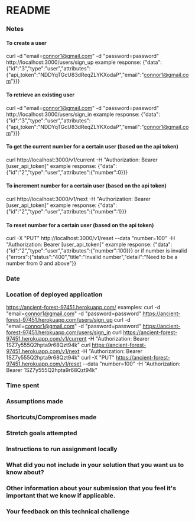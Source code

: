 # README

### Notes
#### To create a user

curl -d "email=connor1@gmail.com" -d "password=password" http://localhost:3000/users/sign_up
example response: {"data":{"id":"3","type":"user","attributes":{"api_token":"NDDYqTGcU83dReqZLYKXodaP","email":"connor1@gmail.com"}}}

#### To retrieve an existing user

curl -d "email=connor1@gmail.com" -d "password=password" http://localhost:3000/users/sign_in
example response: {"data":{"id":"3","type":"user","attributes":{"api_token":"NDDYqTGcU83dReqZLYKXodaP","email":"connor1@gmail.com"}}}

#### To get the current number for a certain user (based on the api token)

curl http://localhost:3000/v1/current -H "Authorization: Bearer [user_api_token]"
example response: {"data":{"id":"2","type":"user","attributes":{"number":0}}}

#### To increment number for a certain user (based on the api token)

curl http://localhost:3000/v1/next -H "Authorization: Bearer [user_api_token]"
example response: {"data":{"id":"2","type":"user","attributes":{"number":1}}}

#### To reset number for a certain user (based on the api token)

curl -X "PUT" http://localhost:3000/v1/reset --data "number=100" -H "Authorization: Bearer [user_api_token]"
example response: {"data":{"id":"2","type":"user","attributes":{"number":100}}}
or if number is invalid {"errors":{"status":"400","title":"Invalid number","detail":"Need to be a number from 0 and above"}}

### Date

### Location of deployed application
https://ancient-forest-97451.herokuapp.com/
examples:
curl -d "email=connor1@gmail.com" -d "password=password" https://ancient-forest-97451.herokuapp.com/users/sign_up
curl -d "email=connor1@gmail.com" -d "password=password" https://ancient-forest-97451.herokuapp.com/users/sign_in
curl https://ancient-forest-97451.herokuapp.com/v1/current -H "Authorization: Bearer 1SZ7y555Q2hpta9r68Qzt94k"
curl https://ancient-forest-97451.herokuapp.com/v1/next -H "Authorization: Bearer 1SZ7y555Q2hpta9r68Qzt94k"
curl -X "PUT" https://ancient-forest-97451.herokuapp.com/v1/reset --data "number=100" -H "Authorization: Bearer 1SZ7y555Q2hpta9r68Qzt94k"


### Time spent

### Assumptions made

### Shortcuts/Compromises made

### Stretch goals attempted

### Instructions to run assignment locally

### What did you not include in your solution that you want us to know about?

### Other information about your submission that you feel it's important that we know if applicable.

### Your feedback on this technical challenge